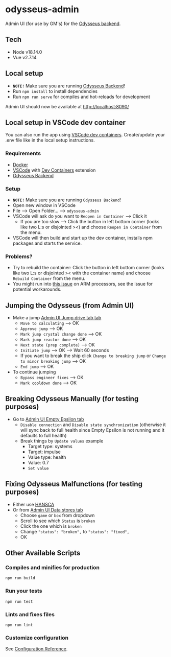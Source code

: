 # odysseus-admin

Admin UI (for use by GM's) for the [Odysseus backend](https://github.com/OdysseusLarp/odysseus-backend).

## Tech

- Node v18.14.0
- Vue v2.7.14

## Local setup

* **`NOTE!`** Make sure you are running [Odysseus Backend](https://github.com/OdysseusLarp/odysseus-backend)!
* Run `npm install` to install dependencies
* Run `npm run serve` for compiles and hot-reloads for development

Admin UI should now be available at [http://localhost:8090/](http://localhost:8090/)

## Local setup in VSCode dev container

You can also run the app using [VSCode dev containers](https://code.visualstudio.com/docs/devcontainers/containers). Create/update your .env file like in the local setup instructions.

### Requirements

- [Docker](https://www.docker.com/)
- [VSCode](https://code.visualstudio.com/) with [Dev Containers](https://code.visualstudio.com/docs/devcontainers/tutorial#_install-the-extension) extension
- [Odysseus Backend](https://github.com/OdysseusLarp/odysseus-backend)

### Setup

* **`NOTE!`** Make sure you are running `Odysseus Backend`!
* Open new window in VSCode
* File --> Open Folder... --> `odysseus-admin`
* VSCode will ask do you want to `Reopen in Container` --> Click it
    * If you are too slow --> Click the button in left bottom corner (looks like two L:s or disjointed ><) and choose `Reopen in Container` from the menu.
* VSCode will then build and start up the dev container, installs npm packages and starts the service.

### Problems?

* Try to rebuild the container: Click the button in left bottom corner (looks like two L:s or disjointed >< with the container name) and choose `Rebuild Container` from the menu.
* You might run into [this issue](https://github.com/microsoft/vscode-remote-release/issues/7305) on ARM processors, see the issue for potential workarounds.

## Jumping the Odysseus (from Admin UI)

* Make a jump [Admin UI Jump drive tab tab](http://localhost:8090/#/jump)
    - `Move to calculating` --> OK
    - `Approve jump` --> OK
    - `Mark jump crystal change done` --> OK
    - `Mark jump reactor done` --> OK
    - `Next state (prep complete)` --> OK
    - `Initiate jump` --> OK --> Wait 60 seconds
    - If you want to break the ship click `Change to breaking jump` or `Change to minor breaking jump` --> OK
    - `End jump` --> OK
* To continue jumping 
    - `Bypass engineer fixes` --> OK
    - `Mark cooldown done` --> OK

## Breaking Odysseus Manually (for testing purposes)

* Go to [Admin UI Empty Epsilon tab](http://localhost:8090/#/emptyepsilon)
    - `Disable connection` and `Disable state synchronization` (otherwise it will sync back to full health since Empty Epsilon is not running and it defaults to full health)
    - Break things by `Update values` example
        - Target type: systems
        - Target: impulse
        - Value type: health
        - Value: 0.7
        - `Set value`

## Fixing Odysseus Malfunctions (for testing purposes)

* Either use [HANSCA](https://github.com/OdysseusLarp/odysseus-HANSCA)
* Or from [Admin UI Data stores tab](http://localhost:8090/#/data)
    - Choose `game` or `box` from dropdown
    - Scroll to see which `Status` is `broken`
    - Click the one which is `broken`
    - Change `"status": "broken",` to `"status": "fixed",`
    - OK

## Other Available Scripts

### Compiles and minifies for production
```
npm run build
```

### Run your tests
```
npm run test
```

### Lints and fixes files
```
npm run lint
```

### Customize configuration
See [Configuration Reference](https://cli.vuejs.org/config/).
